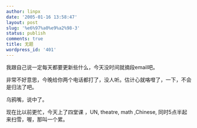 ```yaml
---
author: linpx
date: '2005-01-16 13:58:47'
layout: post
slug: '%e6%97%a0%e9%a2%98-3'
status: publish
comments: true
title: 无题
wordpress_id: '401'
---
```


我跟自己说一定每天都要更新些什么，今天没时间就摘段email吧。

非常不好意思，今晚给你两个电话都打了，没人听。估计心就咯噔了，一下，不会是归法了吧。

乌鸦嘴，说中了。

现在比以前更忙，今天上了四堂课 ，UN, theatre, math ,Chinese, 同时5点半起来扫雪，喔，那叫一个累。

